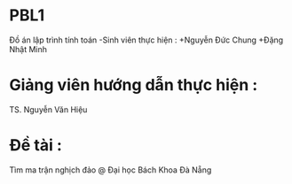 # PBL1
Đồ án lập trình tính toán
-Sinh viên thực hiện :
+Nguyễn Đức Chung
+Đặng Nhật Minh
# Giảng viên hướng dẫn thực hiện :
  TS. Nguyễn Văn Hiệu
# Đề tài :
  Tìm ma trận nghịch đảo
@ Đại học Bách Khoa Đà Nẵng
